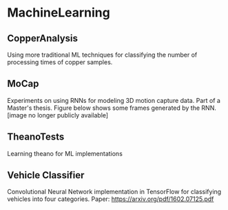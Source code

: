 # MachineLearning

## CopperAnalysis
Using more traditional ML techniques for classifying the number of processing times of copper samples.

## MoCap
Experiments on using RNNs for modeling 3D motion capture data. Part of a Master's thesis. Figure below shows some frames generated by the RNN. 
[image no longer publicly available]

## TheanoTests
Learning theano for ML implementations

## Vehicle Classifier
Convolutional Neural Network implementation in TensorFlow for classifying vehicles into four categories. Paper: https://arxiv.org/pdf/1602.07125.pdf
